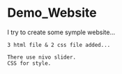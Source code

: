 # Demo_Website
 I try to create some symple website...

	3 html file & 2 css file added...
 
	There use nivo slider. 
	CSS for style.


